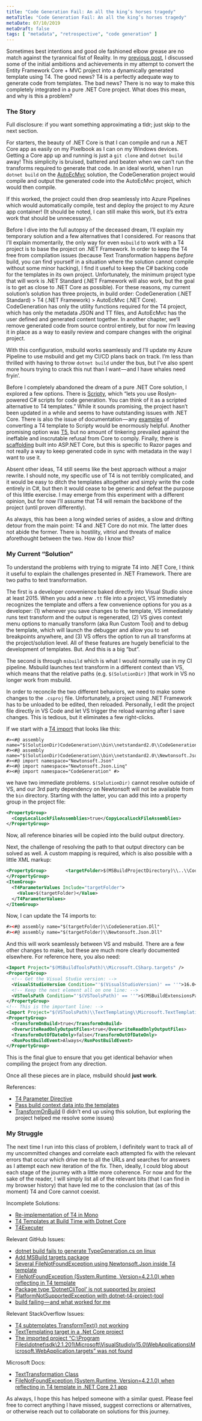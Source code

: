```yaml
---
title: "Code Generation Fail: An all the king’s horses tragedy"
metaTitle: "Code Generation Fail: An all the king’s horses tragedy"
metaDate: 07/10/2019
metaDraft: false
tags: [ "metadata", "retrospective", "code generation" ]
---
```


Sometimes best intentions and good ole fashioned elbow grease are no match against the tyrannical fist of Reality. In my [previous post](https://medium.com/@christopher.r.froehlich/code-generation-connecting-t4-to-entity-framework-core-654e2a0933e8), I discussed some of the initial ambitions and achievements in my attempt to convert the Entity Framework Core + MVC project into a dynamically generated template using T4. The good news? T4 is a perfectly adequate way to generate code from templates. The bad news? There is no way to make this completely integrated in a pure .NET Core project. What does this mean, and why is this a problem?

### The Story

Full disclosure: if you want something approximating a tldr; just skip to the next section.

For starters, the beauty of .NET Core is that I can compile and run a .NET Core app as easily on my Pixelbook as I can on my Windows devices. Getting a Core app up and running is just a `git clone` and `dotnet build` away! This simplicity is bruised, battered and beaten when we can’t run the transforms required to generate that code. In an ideal world, when I run `dotnet build` on the [AutoEcMvc](https://github.com/crfroehlich/autoEcMvc) solution, the CodeGeneration project would compile and output the generated code into the AutoEcMvc project, which would then compile.

If this worked, the project could then drop seamlessly into Azure Pipelines which would automatically compile, test and deploy the project to my Azure app container! (It should be noted, I can still make this work, but it’s extra work that should be unnecessary).

Before I dive into the full autopsy of the deceased dream, I’ll explain my temporary solution and a few alternatives that I considered. For reasons that I’ll explain momentarily, the only way for even `msbuild` to work with a T4 project is to base the project on .NET Framework. In order to keep the T4 free from compilation issues (because Text Transformation happens _before_ build, you can find yourself in a situation where the solution cannot compile without some minor hacking), I find it useful to keep the C# backing code for the templates in its own project. Unfortunately, the minimum project type that will work is .NET Standard (.NET Framework will also work, but the goal is to get as close to .NET Core as possible). For these reasons, my current solution’s solution has three projects, in build order: CodeGeneration (.NET Standard) > T4 (.NET Framework) > AutoEcMvc (.NET Core). CodeGeneration has only the utility functions required for the T4 project, which has only the metadata JSON and TT files, and AutoEcMvc has the user defined and generated content together. In another chapter, we’ll remove generated code from source control entirely, but for now I’m leaving it in place as a way to easily review and compare changes with the original project.

With this configuration, msbuild works seamlessly and I’ll update my Azure Pipeline to use msbuild and get my CI/CD plans back on track. I’m less than thrilled with having to throw `dotnet build` under the bus, but I’ve also spent more hours trying to crack this nut than I want — and I have whales need fryin’.

Before I completely abandoned the dream of a pure .NET Core solution, I explored a few options. There is [Scripty](https://github.com/daveaglick/Scripty), which “lets you use Roslyn-powered C# scripts for code generation. You can think of it as a scripted alternative to T4 templates.” While it sounds promising, the project hasn’t been updated in a while and seems to have outstanding issues with .NET Core. There is also the issue of documentation — any [examples](https://github.com/daveaglick/Scripty/issues/104) of converting a T4 template to Scripty would be enormously helpful. Another promising option was [T5](https://github.com/atifaziz/t5), but no amount of tinkering prevailed against the ineffable and inscrutable refusal from Core to comply. Finally, there is [scaffolding](https://docs.microsoft.com/en-us/aspnet/core/tutorials/razor-pages/page?view=aspnetcore-2.2&tabs=visual-studio) built into ASP.NET Core, but this is specific to Razor pages and not really a way to keep generated code in sync with metadata in the way I want to use it.

Absent other ideas, T4 still seems like the best approach without a major rewrite. I should note, my specific use of T4 is not terribly complicated, and it would be easy to ditch the templates altogether and simply write the code entirely in C#, but then it would cease to be generic and defeat the purpose of this little exercise. I may emerge from this experiment with a different opinion, but for now I’ll assume that T4 will remain the backbone of the project (until proven differently).

As always, this has been a long winded series of asides, a slow and drifting detour from the main point: T4 and .NET Core do not mix. The latter does not abide the former. There is hostility, vitriol and threats of malice aforethought between the two. How do I know this?

### My Current “Solution”

To understand the problems with trying to migrate T4 into .NET Core, I think it useful to explain the challenges presented in .NET Framework. There are two paths to text transformation.

The first is a developer convenience baked directly into Visual Studio since at least 2015. When you add a new `.tt` file into a project, VS immediately recognizes the template and offers a few convenience options for you as a developer: (1) whenever you save changes to the template, VS immediately runs text transform and the output is regenerated, (2) VS gives context menu options to manually transform (aka Run Custom Tool) and to debug the template, which will launch the debugger and allow you to set breakpoints anywhere, and (3) VS offers the option to run all transforms at the project/solution level. All of these features are hugely beneficial to the development of templates. But. And this is a big “but”.

The second is through `msbuild` which is what I would normally use in my CI pipeline. Msbuild launches text transform in a different context than VS, which means that the relative paths (e.g. `$(SolutionDir)` )that work in VS no longer work from msbuild.

In order to reconcile the two different behaviors, we need to make some changes to the `.csproj` file. Unfortunately, a project using .NET Framework has to be unloaded to be edited, then reloaded. Personally, I edit the project file directly in VS Code and let VS trigger the reload warning after I save changes. This is tedious, but it eliminates a few right-clicks.

If we start with a [T4 import](https://github.com/crfroehlich/AutoEcMvc/blob/master/T4/templates/imports.ttinclude) that looks like this:

```t4
#><#@ assembly name="$(SolutionDir)CodeGeneration\\bin\\netstandard2.0\\CodeGeneration.Dll"
#><#@ assembly name="$(SolutionDir)CodeGeneration\\bin\\netstandard2.0\\Newtonsoft.Json.Dll"
#><#@ import namespace="Newtonsoft.Json"
#><#@ import namespace="Newtonsoft.Json.Linq"
#><#@ import namespace="CodeGeneration" #>
```

we have two immediate problems. `$(SolutionDir)` cannot resolve outside of VS, and our 3rd party dependency on Newtonsoft will not be available from the `bin` directory. Starting with the latter, you can add this into a property group in the project file:

```xml
<PropertyGroup>
  <CopyLocalLockFileAssemblies>true</CopyLocalLockFileAssemblies>
</PropertyGroup>
```

Now, all reference binaries will be copied into the build output directory.

Next, the challenge of resolving the path to that output directory can be solved as well. A custom mapping is required, which is also possible with a little XML markup:

```xml
<PropertyGroup>       <targetFolder>$(MSBuildProjectDirectory)\\..\\CodeGeneration\\bin\\netstandard2.0</targetFolder>
</PropertyGroup>
<ItemGroup>
  <T4ParameterValues Include="targetFolder">
    <Value>$(targetFolder)</Value>
  </T4ParameterValues>
</ItemGroup>
```

Now, I can update the T4 imports to:

```xml
#><#@ assembly name="$(targetFolder)\\CodeGeneration.Dll"
#><#@ assembly name="$(targetFolder)\\Newtonsoft.Json.Dll"
```

And this will work seamlessly between VS and msbuild. There are a few other changes to make, but these are much more clearly documented elsewhere. For reference here, you also need:

```xml
<Import Project="$(MSBuildToolsPath)\\Microsoft.CSharp.targets" />
<PropertyGroup>
  <!-- Get the Visual Studio version: -->
  <VisualStudioVersion Condition="'$(VisualStudioVersion)' == ''">16.0</VisualStudioVersion>
  <!-- Keep the next element all on one line: -->
  <VSToolsPath Condition="'$(VSToolsPath)' == ''">$(MSBuildExtensionsPath32)\\Microsoft\\VisualStudio\\v$(VisualStudioVersion)</VSToolsPath>
</PropertyGroup>
<!-- This is the important line: -->
<Import Project="$(VSToolsPath)\\TextTemplating\\Microsoft.TextTemplating.targets" />
<PropertyGroup>
  <TransformOnBuild>true</TransformOnBuild>
  <OverwriteReadOnlyOutputFiles>true</OverwriteReadOnlyOutputFiles>
  <TransformOutOfDateOnly>false</TransformOutOfDateOnly>
  <RunPostBuildEvent>Always</RunPostBuildEvent>
</PropertyGroup>
```

This is the final glue to ensure that you get identical behavior when compiling the project from any direction.

Once all these pieces are in place, msbuild should **just work**.

References:

*   [T4 Parameter Directive](https://docs.microsoft.com/en-us/visualstudio/modeling/t4-parameter-directive?view=vs-2019)
*   [Pass build context data into the templates](https://docs.microsoft.com/en-us/visualstudio/modeling/code-generation-in-a-build-process?view=vs-2019#parameters)
*   [TransformOnBuild](https://github.com/clariuslabs/TransformOnBuild) (I didn’t end up using this solution, but exploring the project helped me resolve some issues)

### My Struggle

The next time I run into this class of problem, I definitely want to track all of my uncommitted changes and correlate each attempted fix with the relevant errors that occur which drive me to all the URLs and searches for answers as I attempt each new iteration of the fix. Then, ideally, I could blog about each stage of the journey with a little more coherence. For now and for the sake of the reader, I will simply list all of the relevant bits (that I can find in my browser history) that have led me to the conclusion that (as of this moment) T4 and Core cannot coexist.

Incomplete Solutions:

*   [Re-implementation of T4 in Mono](https://github.com/mono/t4)
*   [T4 Templates at Build Time with Dotnet Core](https://notquitepure.info/2018/12/12/T4-Templates-at-Build-Time-With-Dotnet-Core/)
*   [T4Executer](https://marketplace.visualstudio.com/items?itemName=TimMaes.ttexecuter)

Relevant GitHub Issues:

*   [dotnet build fails to generate TypeGeneration.cs on linux](https://github.com/xamarin/TorchSharp/issues/27)
*   [Add MSBuild targets package](https://github.com/mono/t4/issues/12)
*   [Several FileNotFoundException using Newtonsoft.Json inside T4 template](https://github.com/dotnet/core/issues/2743)
*   [FileNotFoundException (System.Runtime, Version=4.2.1.0) when reflecting in T4 template](https://github.com/dotnet/core/issues/2000)
*   [Package type ‘DotnetCliTool’ is not supported by project](https://github.com/nil4/dotnet-transform-xdt/issues/16)
*   [PlatformNotSupportedException with dotnet-t4-project-tool](https://github.com/mono/t4/issues/42)
*   [build failing — and what worked for me](https://github.com/dotnet-websharper/core/issues/903)

Relevant StackOverflow Issues:

*   [T4 subtemplates TransformText() not working](https://stackoverflow.com/questions/17170080/t4-subtemplates-transformtext-not-working)
*   [TextTemplating target in a .Net Core project](https://stackoverflow.com/questions/47691299/texttemplating-target-in-a-net-core-project)
*   [The imported project “C:\\Program Files\\dotnet\\sdk\\2.1.201\\Microsoft\\VisualStudio\\v15.0\\WebApplications\\Microsoft.WebApplication.targets” was not found](https://stackoverflow.com/questions/50471751/the-imported-project-c-program-files-dotnet-sdk-2-1-201-microsoft-visualstudio)

Microsoft Docs:

*   [TextTransformation Class](https://docs.microsoft.com/en-us/dotnet/api/microsoft.visualstudio.texttemplating.texttransformation?view=visualstudiosdk-2019)
*   [FileNotFoundException (System.Runtime, Version=4.2.1.0) when reflecting in T4 template in .NET Core 2.1 app](https://developercommunity.visualstudio.com/idea/535990/filenotfoundexception-systemruntime-version4210-wh.html)

As always, I hope this has helped someone with a similar quest. Please feel free to correct anything I have missed, suggest corrections or alternatives, or otherwise reach out to collaborate on solutions for this journey.
